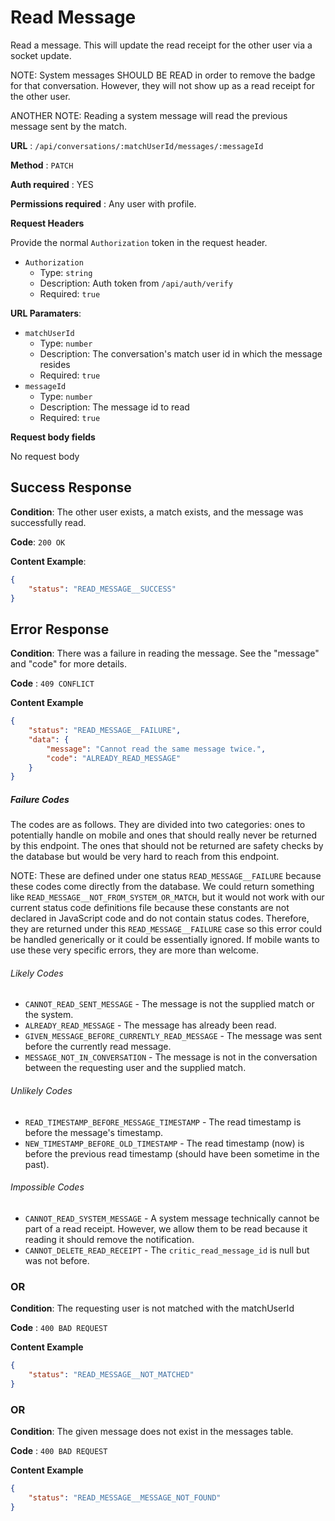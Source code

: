 # Read Message

Read a message. This will update the read receipt for the other user via a socket update.

NOTE: System messages SHOULD BE READ in order to remove the badge for that conversation. However, they will not show up as a read receipt for the other user.

ANOTHER NOTE: Reading a system message will read the previous message sent by the match.

**URL** : `/api/conversations/:matchUserId/messages/:messageId`

**Method** : `PATCH`

**Auth required** : YES

**Permissions required** : Any user with profile.

**Request Headers**

Provide the normal `Authorization` token in the request header.

* `Authorization`
  * Type: `string`
  * Description: Auth token from `/api/auth/verify`
  * Required: `true`

**URL Paramaters**:
* `matchUserId`
  * Type: `number`
  * Description: The conversation's match user id in which the message resides
  * Required: `true`
* `messageId`
  * Type: `number`
  * Description: The message id to read
  * Required: `true`

**Request body fields**

No request body

## Success Response

**Condition**: The other user exists, a match exists, and the message was successfully read.

**Code**: `200 OK`

**Content Example**:

```json
{
    "status": "READ_MESSAGE__SUCCESS"
}
```

## Error Response

**Condition**: There was a failure in reading the message. See the "message" and "code" for more details.

**Code** : `409 CONFLICT`

**Content Example**

```json
{
    "status": "READ_MESSAGE__FAILURE",
    "data": {
        "message": "Cannot read the same message twice.",
        "code": "ALREADY_READ_MESSAGE"
    }
}
```

##### Failure Codes
The codes are as follows. They are divided into two categories: ones to potentially handle on mobile and ones that should really never be returned by this endpoint. The ones that should not be returned are safety checks by the database but would be very hard to reach from this endpoint.

NOTE: These are defined under one status `READ_MESSAGE__FAILURE` because these codes come directly from the database. We could return something like `READ_MESSAGE__NOT_FROM_SYSTEM_OR_MATCH`, but it would not work with our current status code definitions file because these constants are not declared in JavaScript code and do not contain status codes. Therefore, they are returned under this `READ_MESSAGE__FAILURE` case so this error could be handled generically or it could be essentially ignored. If mobile wants to use these very specific errors, they are more than welcome.

###### Likely Codes
  - `CANNOT_READ_SENT_MESSAGE` - The message is not the supplied match or the system.
  - `ALREADY_READ_MESSAGE` - The message has already been read.
  - `GIVEN_MESSAGE_BEFORE_CURRENTLY_READ_MESSAGE` - The message was sent before the currently read message.
  - `MESSAGE_NOT_IN_CONVERSATION` - The message is not in the conversation between the requesting user and the supplied match.

###### Unlikely Codes
  - `READ_TIMESTAMP_BEFORE_MESSAGE_TIMESTAMP` - The read timestamp is before the message's timestamp.
  - `NEW_TIMESTAMP_BEFORE_OLD_TIMESTAMP` - The read timestamp (now) is before the previous read timestamp (should have been sometime in the past).

###### Impossible Codes
 - `CANNOT_READ_SYSTEM_MESSAGE` - A system message technically cannot be part of a read receipt. However, we allow them to be read because it reading it should remove the notification.
 - `CANNOT_DELETE_READ_RECEIPT` - The `critic_read_message_id` is null but was not before.

### OR

**Condition**: The requesting user is not matched with the matchUserId

**Code** : `400 BAD REQUEST`

**Content Example**

```json
{
    "status": "READ_MESSAGE__NOT_MATCHED"
}
```

### OR

**Condition**: The given message does not exist in the messages table.

**Code** : `400 BAD REQUEST`

**Content Example**

```json
{
    "status": "READ_MESSAGE__MESSAGE_NOT_FOUND"
}
```
